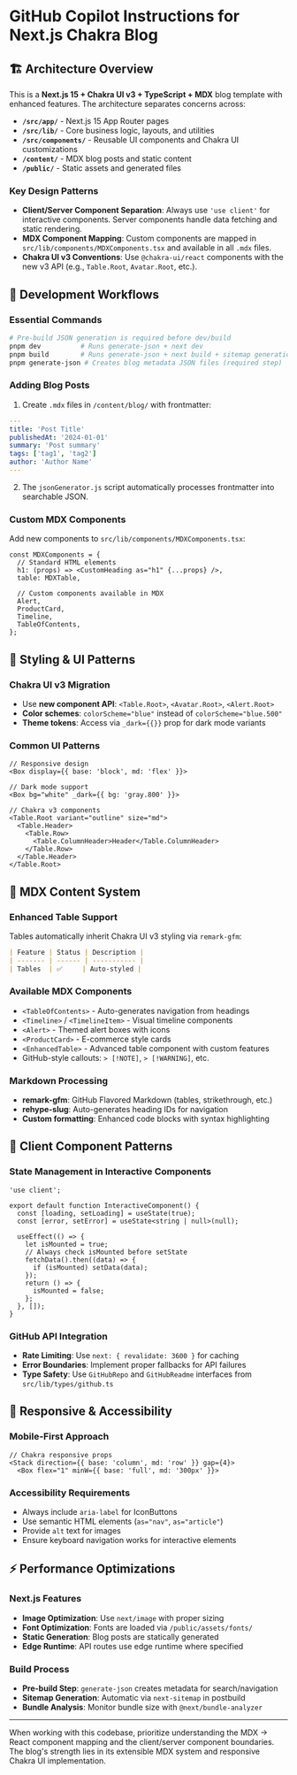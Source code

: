 # GitHub Copilot Instructions for Next.js Chakra Blog

## 🏗️ Architecture Overview

This is a **Next.js 15 + Chakra UI v3 + TypeScript + MDX** blog template with enhanced features. The architecture separates concerns across:

- **`/src/app/`** - Next.js 15 App Router pages
- **`/src/lib/`** - Core business logic, layouts, and utilities
- **`/src/components/`** - Reusable UI components and Chakra UI customizations
- **`/content/`** - MDX blog posts and static content
- **`/public/`** - Static assets and generated files

### Key Design Patterns

- **Client/Server Component Separation**: Always use `'use client'` for interactive components. Server components handle data fetching and static rendering.
- **MDX Component Mapping**: Custom components are mapped in `src/lib/components/MDXComponents.tsx` and available in all `.mdx` files.
- **Chakra UI v3 Conventions**: Use `@chakra-ui/react` components with the new v3 API (e.g., `Table.Root`, `Avatar.Root`, etc.).

## 🚀 Development Workflows

### Essential Commands

```bash
# Pre-build JSON generation is required before dev/build
pnpm dev          # Runs generate-json + next dev
pnpm build        # Runs generate-json + next build + sitemap generation
pnpm generate-json # Creates blog metadata JSON files (required step)
```

### Adding Blog Posts

1. Create `.mdx` files in `/content/blog/` with frontmatter:

```yaml
---
title: 'Post Title'
publishedAt: '2024-01-01'
summary: 'Post summary'
tags: ['tag1', 'tag2']
author: 'Author Name'
---
```

2. The `jsonGenerator.js` script automatically processes frontmatter into searchable JSON.

### Custom MDX Components

Add new components to `src/lib/components/MDXComponents.tsx`:

```tsx
const MDXComponents = {
  // Standard HTML elements
  h1: (props) => <CustomHeading as="h1" {...props} />,
  table: MDXTable,

  // Custom components available in MDX
  Alert,
  ProductCard,
  Timeline,
  TableOfContents,
};
```

## 🎨 Styling & UI Patterns

### Chakra UI v3 Migration

- Use **new component API**: `<Table.Root>`, `<Avatar.Root>`, `<Alert.Root>`
- **Color schemes**: `colorScheme="blue"` instead of `colorScheme="blue.500"`
- **Theme tokens**: Access via `_dark={{}}` prop for dark mode variants

### Common UI Patterns

```tsx
// Responsive design
<Box display={{ base: 'block', md: 'flex' }}>

// Dark mode support
<Box bg="white" _dark={{ bg: 'gray.800' }}>

// Chakra v3 components
<Table.Root variant="outline" size="md">
  <Table.Header>
    <Table.Row>
      <Table.ColumnHeader>Header</Table.ColumnHeader>
    </Table.Row>
  </Table.Header>
</Table.Root>
```

## 📝 MDX Content System

### Enhanced Table Support

Tables automatically inherit Chakra UI v3 styling via `remark-gfm`:

```markdown
| Feature | Status | Description |
| ------- | ------ | ----------- |
| Tables  | ✅     | Auto-styled |
```

### Available MDX Components

- `<TableOfContents>` - Auto-generates navigation from headings
- `<Timeline>` / `<TimelineItem>` - Visual timeline components
- `<Alert>` - Themed alert boxes with icons
- `<ProductCard>` - E-commerce style cards
- `<EnhancedTable>` - Advanced table component with custom features
- GitHub-style callouts: `> [!NOTE]`, `> [!WARNING]`, etc.

### Markdown Processing

- **remark-gfm**: GitHub Flavored Markdown (tables, strikethrough, etc.)
- **rehype-slug**: Auto-generates heading IDs for navigation
- **Custom formatting**: Enhanced code blocks with syntax highlighting

## 🔧 Client Component Patterns

### State Management in Interactive Components

```tsx
'use client';

export default function InteractiveComponent() {
  const [loading, setLoading] = useState(true);
  const [error, setError] = useState<string | null>(null);

  useEffect(() => {
    let isMounted = true;
    // Always check isMounted before setState
    fetchData().then((data) => {
      if (isMounted) setData(data);
    });
    return () => {
      isMounted = false;
    };
  }, []);
}
```

### GitHub API Integration

- **Rate Limiting**: Use `next: { revalidate: 3600 }` for caching
- **Error Boundaries**: Implement proper fallbacks for API failures
- **Type Safety**: Use `GitHubRepo` and `GitHubReadme` interfaces from `src/lib/types/github.ts`

## 📱 Responsive & Accessibility

### Mobile-First Approach

```tsx
// Chakra responsive props
<Stack direction={{ base: 'column', md: 'row' }} gap={4}>
  <Box flex="1" minW={{ base: 'full', md: '300px' }}>
```

### Accessibility Requirements

- Always include `aria-label` for IconButtons
- Use semantic HTML elements (`as="nav"`, `as="article"`)
- Provide `alt` text for images
- Ensure keyboard navigation works for interactive elements

## ⚡ Performance Optimizations

### Next.js Features

- **Image Optimization**: Use `next/image` with proper sizing
- **Font Optimization**: Fonts are loaded via `/public/assets/fonts/`
- **Static Generation**: Blog posts are statically generated
- **Edge Runtime**: API routes use edge runtime where specified

### Build Process

- **Pre-build Step**: `generate-json` creates metadata for search/navigation
- **Sitemap Generation**: Automatic via `next-sitemap` in postbuild
- **Bundle Analysis**: Monitor bundle size with `@next/bundle-analyzer`

---

When working with this codebase, prioritize understanding the MDX → React component mapping and the client/server component boundaries. The blog's strength lies in its extensible MDX system and responsive Chakra UI implementation.
